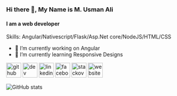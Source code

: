 ### Hi there 👋, My Name is M. Usman Ali
#### I am a web developer

Skills: Angular/Nativescript/Flask/Asp.Net core/NodeJS/HTML/CSS

- 🔭 I’m currently working on Angular 
- 🌱 I’m currently learning Responsive Designs 


[<img src='https://cdn.jsdelivr.net/npm/simple-icons@3.0.1/icons/github.svg' alt='github' height='40'>](https://github.com/muhammadosmanali)  [<img src='https://cdn.jsdelivr.net/npm/simple-icons@3.0.1/icons/dev-dot-to.svg' alt='dev' height='40'>](https://dev.to/2016cs107)  [<img src='https://cdn.jsdelivr.net/npm/simple-icons@3.0.1/icons/linkedin.svg' alt='linkedin' height='40'>](https://www.linkedin.com/in/usman-ali-508a94137/)  [<img src='https://cdn.jsdelivr.net/npm/simple-icons@3.0.1/icons/facebook.svg' alt='facebook' height='40'>](https://www.facebook.com/100004749930639)  [<img src='https://cdn.jsdelivr.net/npm/simple-icons@3.0.1/icons/stackoverflow.svg' alt='stackoverflow' height='40'>](https://stackoverflow.com/users/10436799)  [<img src='https://cdn.jsdelivr.net/npm/simple-icons@3.0.1/icons/icloud.svg' alt='website' height='40'>](https://muhammadusmanali.codes/)  

![GitHub stats](https://github-readme-stats.vercel.app/api?username=2016cs107&show_icons=true)  

